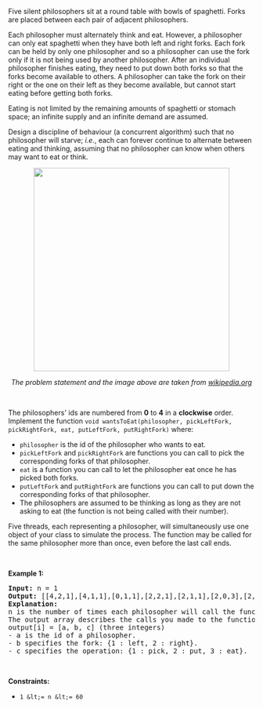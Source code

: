 Five silent philosophers&nbsp;sit at a round table with bowls of spaghetti. Forks are placed between each pair of adjacent philosophers.

Each philosopher must alternately think and eat. However, a philosopher can only eat spaghetti when they have both left and right forks. Each fork can be held by only one philosopher and so a philosopher can use the fork only if it is not being used by another philosopher. After an individual philosopher finishes eating, they need to put down both forks so that the forks become available to others. A philosopher can take the fork on their right or the one on their left as they become available, but cannot start eating before getting both forks.

Eating is not limited by the remaining amounts of spaghetti or stomach space; an infinite supply and an infinite demand are assumed.

Design a discipline of behaviour (a concurrent algorithm) such that no philosopher will starve;&nbsp;_i.e._, each can forever continue to alternate between eating and thinking, assuming that no philosopher can know when others may want to eat or think.

<p style="text-align: center"><img alt="" src="https://assets.leetcode.com/uploads/2019/09/24/an_illustration_of_the_dining_philosophers_problem.png" style="width: 400px; height: 415px;"/></p>

<p style="text-align: center"><em>The problem statement and the image above are taken from <a href="https://en.wikipedia.org/wiki/Dining_philosophers_problem" target="_blank">wikipedia.org</a></em></p>

&nbsp;

The philosophers' ids are numbered from __0__ to __4__ in a __clockwise__ order. Implement the function&nbsp;`` void wantsToEat(philosopher, pickLeftFork, pickRightFork, eat, putLeftFork, putRightFork) `` where:

*   `` philosopher ``&nbsp;is the id of the philosopher who wants to eat.
*   `` pickLeftFork ``&nbsp;and&nbsp;`` pickRightFork ``&nbsp;are functions you can call to pick the corresponding forks of that philosopher.
*   `` eat ``&nbsp;is a function you can call to let the philosopher eat once he has picked&nbsp;both forks.
*   `` putLeftFork ``&nbsp;and&nbsp;`` putRightFork ``&nbsp;are functions you can call to put down the corresponding forks of that philosopher.
*   The philosophers are assumed to be thinking as long as they are not asking to eat (the function is not being called with their number).

Five threads, each representing a philosopher, will&nbsp;simultaneously use one object of your class to simulate the process. The function may be called for the same philosopher more than once, even before the last call ends.

&nbsp;

__Example 1:__

<pre>
<strong>Input:</strong> n = 1
<strong>Output:</strong> [[4,2,1],[4,1,1],[0,1,1],[2,2,1],[2,1,1],[2,0,3],[2,1,2],[2,2,2],[4,0,3],[4,1,2],[0,2,1],[4,2,2],[3,2,1],[3,1,1],[0,0,3],[0,1,2],[0,2,2],[1,2,1],[1,1,1],[3,0,3],[3,1,2],[3,2,2],[1,0,3],[1,1,2],[1,2,2]]
<strong>Explanation:</strong>
n is the number of times each philosopher will call the function.
The output array describes the calls you made to the functions controlling the forks and the eat function, its format is:
output[i] = [a, b, c] (three integers)
- a is the id of a philosopher.
- b specifies the fork: {1 : left, 2 : right}.
- c specifies the operation: {1 : pick, 2 : put, 3 : eat}.</pre>

&nbsp;

__Constraints:__

*   `` 1 &lt;= n &lt;= 60 ``